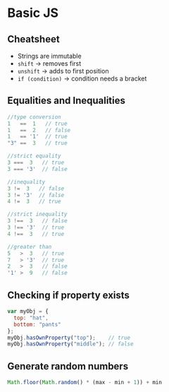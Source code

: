 # Basic JS

## Cheatsheet

- Strings are immutable
- `shift` → removes first
- `unshift` → adds to first position
- `if (condition)` → condition needs a bracket

## Equalities and Inequalities

```javascript
//type conversion
1   ==  1   // true
1   ==  2   // false
1   == '1'  // true
"3" ==  3   // true

//strict equality
3 ===  3   // true
3 === '3'  // false

//inequality
3 !=  3   // false
3 != '3'  // false
4 !=  3   // true

//strict inequality
3 !==  3   // false
3 !== '3'  // true
4 !==  3   // true

//greater than
5   >  3   // true
7   > '3'  // true
2   >  3   // false
'1' >  9   // false
```

## Checking if property exists

```javascript
var myObj = {
  top: "hat",
  bottom: "pants"
};
myObj.hasOwnProperty("top");    // true
myObj.hasOwnProperty("middle"); // false
```

## Generate random numbers

```javascript
Math.floor(Math.random() * (max - min + 1)) + min
```
